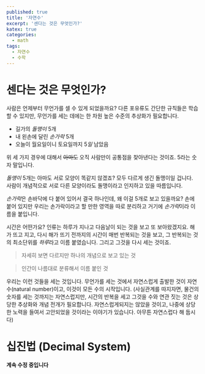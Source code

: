 ```yaml
---
published: true
title: '자연수'
excerpt: '센다는 것은 무엇인가?'
katex: true
categories:
  - math
tags:
  - 자연수
  - 수학
---
```


# 센다는 것은 무엇인가?

사람은 언제부터 무언가를 셀 수 있게 되었을까요? 다른 포유류도 간단한 규칙들은 학습할 수 있지만, 무언가를 세는 데에는 한 차원 높은 수준의 추상화가 필요합니다. 

- 길가의 *돌맹이* 5개
- 내 왼손에 달린 *손가락* 5개
- 오늘이 월요일이니 토요일까지 5*일* 남았음

위 세 가지 경우에 대해서 ~~아마도~~ 오직 사람만이 공통점을 찾아낸다는 것이죠. 5라는 숫자 말입니다. 

*돌맹이* 5개는 아마도 서로 모양이 똑같지 않겠죠? 모두 다르게 생긴 돌맹이일 겁니다. 사람이 개념적으로 서로 다른 모양이라도 돌맹이라고 인지하고 있을 따름입니다. 

*손가락*은 손바닥에 다 붙어 있어서 결국 하나인데, 왜 이걸 5개로 보고 있을까요? 손에 붙어 있지만 우리는 손가락이라고 할 만한 영역을 따로 분리하고 거기에 *손가락*이라 이름을 붙입니다. 

시간은 어떤가요? 인류는 하루가 지나고 다음날이 되는 것을 보고 또 보아왔겠지요. 해가 뜨고 지고, 다시 해가 뜨기 전까지의 시간이 매번 반복되는 것을 보고, 그 반복되는 것의 최소단위를 *하루*라고 이름 붙였습니다. 그리고 그것을 다시 세는 것이죠.  

> 자세히 보면 다르지만 하나의 개념으로 보고 있는 것

> 인간이 나름대로 분류해서 이름 붙인 것

우리는 이런 것들을 세는 것입니다. 무언가를 세는 것에서 자연스럽게 출발한 것이 자연수(natural number)이고, 이것이 모든 수의 시작입니다. (사실관계를 따지자면, 물건의 숫자를 세는 것까지는 자연스럽지만, 시간의 반복을 세고 그것을 수와 연관 짓는 것은 상당한 추상화와 개념 전개가 필요합니다. 자연스럽게되지는 않았을 것이고, 나중에 상당한 노력을 들여서 고안되었을 것이라는 이야기가 있습니다. 아무튼 자연스럽다 해 둡시다)

# 십진법 (Decimal System)


**계속 수정 중입니다**
<!--stackedit_data:
eyJoaXN0b3J5IjpbLTQxOTI4MzgzNywxMjg4MTE3ODM4LDE4NT
c4NzEyMTUsLTI5NjA3MjM3LC0xODkzMTIzNzY2LC0yMDMzODY4
NDAxXX0=
-->